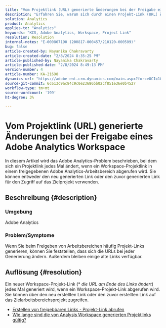 ```yaml
---
title: "Vom Projektlink (URL) generierte Änderungen bei der Freigabe eines Adobe Analytics Workspace"
description: "Erfahren Sie, warum sich durch einen Projekt-Link (URL) Änderungen ergeben haben, wenn Sie einen Adobe Analytics-Arbeitsbereich freigeben. Verwenden Sie entweder den alten Link oder den neuen Link für den Zugriff."
solution: Analytics
product: Analytics
applies-to: "Analytics"
keywords: "KCS, Adobe Analytics, Workspace, Project Link"
resolution: Resolution
internal-notes: "E-000867190 (200817-000457/210120-000509)"
bug: false
article-created-by: Nayanika Chakravarty
article-created-date: "2/8/2024 8:35:25 PM"
article-published-by: Nayanika Chakravarty
article-published-date: "2/8/2024 8:49:13 PM"
version-number: 4
article-number: KA-21698
dynamics-url: "https://adobe-ent.crm.dynamics.com/main.aspx?forceUCI=1&pagetype=entityrecord&etn=knowledgearticle&id=bac94392-c1c6-ee11-9079-6045bd006149"
source-git-commit: 6c613c9ac84c9c0e23686bb02cf851e36e0b4527
workflow-type: tm+mt
source-wordcount: '199'
ht-degree: 3%

---
```


# Vom Projektlink (URL) generierte Änderungen bei der Freigabe eines Adobe Analytics Workspace


In diesem Artikel wird das Adobe Analytics-Problem beschrieben, bei dem sich ein Projektlink jedes Mal ändert, wenn ein Workspace-Projektlink in einem freigegebenen Adobe Analytics-Arbeitsbereich abgerufen wird. Sie können entweder den neu generierten Link oder den zuvor generierten Link für den Zugriff auf das Zielprojekt verwenden.

## Beschreibung {#description}


### Umgebung

Adobe Analytics

### Problem/Symptome

Wenn Sie beim Freigeben von Arbeitsbereichen häufig Projekt-Links generieren, können Sie feststellen, dass sich die URLs bei jeder Generierung ändern. Außerdem bleiben einige alte Links verfügbar.


## Auflösung {#resolution}


Ein neuer Workspace-Projekt-Link (\* *die URL am Ende des Links ändert*) jedes Mal generiert wird, wenn ein Workspace-Projekt-Link abgerufen wird. Sie können über den neu erstellten Link oder den zuvor erstellten Link auf das Zielarbeitsbereichsprojekt zugreifen.

- [Erstellen von freigebbaren Links - Projekt-Link abrufen](https://experienceleague.adobe.com/docs/analytics/analyze/analysis-workspace/curate-share/shareable-links.html?lang=de)
- [Wie lange sind die von Analysis Workspace generierten Projektlinks gültig?](https://experienceleague.adobe.com/docs/experience-cloud-kcs/kbarticles/KA-21274.html)

